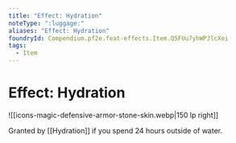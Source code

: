 ```yaml
---
title: "Effect: Hydration"
noteType: ":luggage:"
aliases: "Effect: Hydration"
foundryId: Compendium.pf2e.feat-effects.Item.Q5FUu7yhWPJlcXei
tags:
  - Item
---
```


# Effect: Hydration
![[icons-magic-defensive-armor-stone-skin.webp|150 lp right]]

Granted by [[Hydration]] if you spend 24 hours outside of water.
